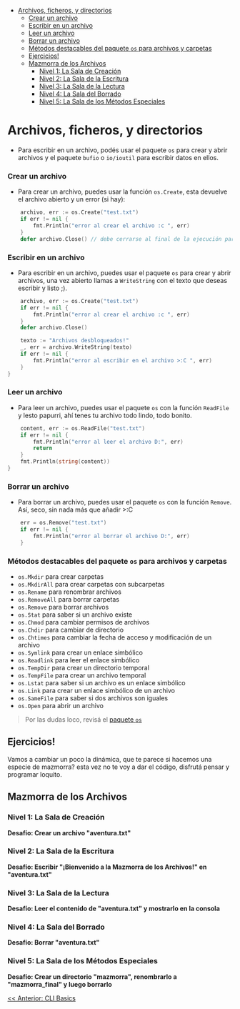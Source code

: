 - [Archivos, ficheros, y directorios](#archivos-ficheros-y-directorios)
    - [Crear un archivo](#crear-un-archivo)
    - [Escribir en un archivo](#escribir-en-un-archivo)
    - [Leer un archivo](#leer-un-archivo)
    - [Borrar un archivo](#borrar-un-archivo)
    - [Métodos destacables del paquete `os` para archivos y carpetas](#métodos-destacables-del-paquete-os-para-archivos-y-carpetas)
  - [Ejercicios!](#ejercicios)
  - [Mazmorra de los Archivos](#mazmorra-de-los-archivos)
    - [Nivel 1: La Sala de Creación](#nivel-1-la-sala-de-creación)
    - [Nivel 2: La Sala de la Escritura](#nivel-2-la-sala-de-la-escritura)
    - [Nivel 3: La Sala de la Lectura](#nivel-3-la-sala-de-la-lectura)
    - [Nivel 4: La Sala del Borrado](#nivel-4-la-sala-del-borrado)
    - [Nivel 5: La Sala de los Métodos Especiales](#nivel-5-la-sala-de-los-métodos-especiales)

# Archivos, ficheros, y directorios
- Para escribir en un archivo, podés usar el paquete `os` para crear y abrir archivos y el paquete `bufio` o `io/ioutil` para escribir datos en ellos.

### Crear un archivo
- Para crear un archivo, puedes usar la función `os.Create`, esta devuelve el archivo abierto y un error (si hay):
```go
	archivo, err := os.Create("test.txt")
	if err != nil {
		fmt.Println("error al crear el archivo :c ", err)
	}
	defer archivo.Close() // debe cerrarse al final de la ejecución para evitar errores / limpiar recursos.
```
### Escribir en un archivo
- Para escribir en un archivo, puedes usar el paquete `os` para crear y abrir archivos, una vez abierto llamas a `WriteString` con el texto que deseas escribir y listo ;).
```go
	archivo, err := os.Create("test.txt")
	if err != nil {
		fmt.Println("error al crear el archivo :c ", err)
	}
	defer archivo.Close()

	texto := "Archivos desbloqueados!"
	_, err = archivo.WriteString(texto)
	if err != nil {
		fmt.Println("error al escribir en el archivo >:C ", err)
	}
}
```
### Leer un archivo
- Para leer un archivo, puedes usar el paquete `os` con la función `ReadFile` y lesto papurri, ahí tenes tu archivo todo lindo, todo bonito.
```go
	content, err := os.ReadFile("test.txt")
	if err != nil {
		fmt.Println("error al leer el archivo D:", err)
		return
	}
	fmt.Println(string(content))
}
```
### Borrar un archivo
- Para borrar un archivo, puedes usar el paquete `os` con la función `Remove`. Así, seco, sin nada más que añadir >:C
```go
    err = os.Remove("test.txt")
	if err != nil {
		fmt.Println("error al borrar el archivo D:", err)
	}
```
### Métodos destacables del paquete `os` para archivos y carpetas
- `os.Mkdir` para crear carpetas
- `os.MkdirAll` para crear carpetas con subcarpetas
- `os.Rename` para renombrar archivos
- `os.RemoveAll` para borrar carpetas
- `os.Remove` para borrar archivos
- `os.Stat` para saber si un archivo existe
- `os.Chmod` para cambiar permisos de archivos
- `os.Chdir` para cambiar de directorio
- `os.Chtimes` para cambiar la fecha de acceso y modificación de un archivo
- `os.Symlink` para crear un enlace simbólico
- `os.Readlink` para leer el enlace simbólico
- `os.TempDir` para crear un directorio temporal
- `os.TempFile` para crear un archivo temporal
- `os.Lstat` para saber si un archivo es un enlace simbólico
- `os.Link` para crear un enlace simbólico de un archivo
- `os.SameFile` para saber si dos archivos son iguales
- `os.Open` para abrir un archivo

> Por las dudas loco, revisá el  [paquete `os`](https://pkg.go.dev/os)

## Ejercicios!
Vamos a cambiar un poco la dinámica, que te parece si hacemos una especie de mazmorra? esta vez no te voy a dar el código, disfrutá pensar y programar loquito.

## Mazmorra de los Archivos

### Nivel 1: La Sala de Creación
**Desafío: Crear un archivo "aventura.txt"**

### Nivel 2: La Sala de la Escritura
**Desafío: Escribir "¡Bienvenido a la Mazmorra de los Archivos!" en "aventura.txt"**

### Nivel 3: La Sala de la Lectura
**Desafío: Leer el contenido de "aventura.txt" y mostrarlo en la consola**

### Nivel 4: La Sala del Borrado
**Desafío: Borrar "aventura.txt"**

### Nivel 5: La Sala de los Métodos Especiales
**Desafío: Crear un directorio "mazmorra", renombrarlo a "mazmorra_final" y luego borrarlo**


[<< Anterior: CLI Basics](../06_CLI_basics/README.md)


